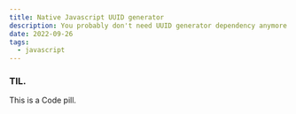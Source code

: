 ```yaml
---
title: Native Javascript UUID generator
description: You probably don't need UUID generator dependency anymore
date: 2022-09-26
tags:
  - javascript 
---
```


### TIL.
This is a Code pill.